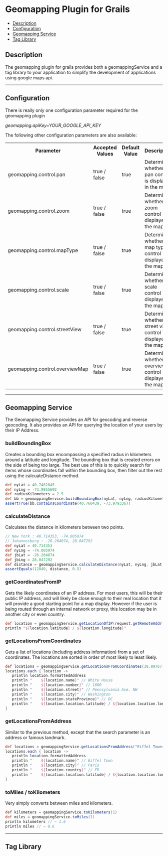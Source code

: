 Geomapping Plugin for Grails
============================
* [Description](#description)
* [Configuration](#configuration)
* [Geomapping Service](#geomapping-service)
* [Tag Library](#tag-library)

## Description
The geomapping plugin for grails provides both a geomappingService and a tag library to your application to simplify the development of applications using google maps api.

***
## Configuration
There is really only one configuration parameter required for the geomapping plugin

*geomapping.apiKey=YOUR_GOOGLE_API_KEY*

The following other configuration parameters are also available:

<table>
   <tr>
      <th>Parameter</th>
      <th>Accepted Values</th>
      <th>Default Value</th>
      <th>Description</th>
   </tr>
   <tr>
      <td>geomapping.control.pan</td>
      <td>true / false</td>
      <td>true</td>
      <td>Determines whether the pan control is displayed in the map</td>
   </tr>
   <tr>
      <td>geomapping.control.zoom</td>
      <td>true / false</td>
      <td>true</td>
      <td>Determines whether the zoom control is displayed in the map</td>
   </tr>
   <tr>
      <td>geomapping.control.mapType</td>
      <td>true / false</td>
      <td>true</td>
      <td>Determines whether the map type control is displayed in the map</td>
   </tr>
   <tr>
      <td>geomapping.control.scale</td>
      <td>true / false</td>
      <td>true</td>
      <td>Determines whether the scale control is displayed in the map</td>
   </tr>
   <tr>
      <td>geomapping.control.streetView</td>
      <td>true / false</td>
      <td>true</td>
      <td>Determines whether the street view control is displayed in the map</td>
   </tr>
   <tr>
      <td>geomapping.control.overviewMap</td>
      <td>true / false</td>
      <td>true</td>
      <td>Determines whether the overview control is displayed in the map</td>
   </tr>
</table>

***
## Geomapping Service
The Geomapping Service provides an API for geocoding and reverse geocoding.  It also provides an API for querying the location of your users by their IP Address.

### buildBoundingBox
Creates a bounding box encompassing a specified radius in kilometers around a latitude and longitude.  The bounding box that is created errors on the side of being too large.  The best use of this is to quickly search for items whose coordinates fall within the bounding box, then filter out the rest using the calcuateDistance method.

```groovy
def nyLat = 40.7482845
def nyLng = -73.9855692
def radiusKilometers = 2.5
def bb = geomappingService.buildBoundingBox(nyLat, nyLng, radiusKilometers)
assertTrue(bb.containsCoordinate(40.760439, -73.979336))
```
### calculateDistance
Calculates the distance in kilometers between two points.

```groovy
// New York : 40.714353, -74.005974
// Johannesburg : -26.204074, 28.047292
def nyLat = 40.714353
def nyLng = -74.005974
def jbLat = -26.204074
def jbLng = 28.047292
def distance = geomappingService.calculateDistance(nyLat, nyLng, jbLat, jbLng)
assertEquals(12840, distance, 0.5)
```
### getCoordinatesFromIP
Gets the likely coordinates of an IP address.  For most users, this will be their public IP address, and will likely be close enough to their real location that it will provide a good starting point for a map display.  However if the user is being routed through an internal network or proxy, this location may be in another city or even country.

```groovy    
def location = geomappingService.getLocationOfIP(request.getRemoteAddr())
println "${location.latitude} / ${location.longitude}"
```
### getLocationsFromCoordinates
Gets a list of locations (including address information) from a set of coordinates.  The locations are sorted in order of most likely to least likely.

```groovy
def locations = geomappingService.getLocationsFromCoordinates(38.8976777, -77.0365170)
locations.each { location ->
   println location.formattedAddress
   println "    ${location.name}" // White House
   println "    ${location.number}" // 1600
   println "    ${location.street}" // Pennsylvania Ave. NW
   println "    ${location.city}" // Washington
   println "    ${location.stateProvince}" // DC
   println "    ${location.location.latitude} / ${location.location.longitude}"
}
```
### getLocationsFromAddress
Similar to the previous method, except that the search parameter is an address or famous landmark.

```groovy
def locations = geomappingService.getLocationsFromAddress("Eiffel Tower, Paris")
locations.each { location ->
   println location.formattedAddress
   println "    ${location.name}" // Eiffel Town
   println "    ${location.city}" // Paris
   println "    ${location.country}" // FR
   println "    ${location.location.latitude} / ${location.location.longitude}"
}
```
### toMiles / toKilometers
Very simply converts between miles and kilometers.

```groovy
def kilometers = geomappingService.toKilometers(1)
def miles = geomappingService.toMiles(1)
println kilometers // ~ 1.6
println miles // ~ 0.6
```
***
## Tag Library